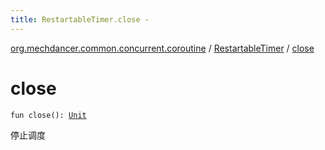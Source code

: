 ```yaml
---
title: RestartableTimer.close - 
---
```


[org.mechdancer.common.concurrent.coroutine](../index.html) / [RestartableTimer](index.html) / [close](./close.html)

# close

`fun close(): `[`Unit`](https://kotlinlang.org/api/latest/jvm/stdlib/kotlin/-unit/index.html)

停止调度

